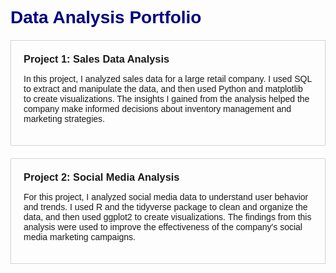 <!DOCTYPE html>
<html>
<head>
  <meta charset="utf-8">
  <title>Data Analysis Portfolio</title>
  <style>
    /* Add some style to the page */
    body {
      font-family: Arial, sans-serif;
    }
    h1 {
      color: navy;
    }
    .project {
      border: 1px solid lightgray;
      margin: 20px 0;
      padding: 20px;
    }
    .project h3 {
      margin: 0;
    }
  </style>
</head>
<body>
  <h1>Data Analysis Portfolio</h1>
  <!-- Add a section for each project -->
  <div class="project">
    <h3>Project 1: Sales Data Analysis</h3>
    <p>
      In this project, I analyzed sales data for a large retail company. I used SQL to extract and manipulate the data, and then used Python and matplotlib to create visualizations. The insights I gained from the analysis helped the company make informed decisions about inventory management and marketing strategies.
    </p>
  </div>
  <div class="project">
    <h3>Project 2: Social Media Analysis</h3>
    <p>
      For this project, I analyzed social media data to understand user behavior and trends. I used R and the tidyverse package to clean and organize the data, and then used ggplot2 to create visualizations. The findings from this analysis were used to improve the effectiveness of the company's social media marketing campaigns.
    </p>
  </div>
  <!-- Add additional sections for more projects -->
</body>
</html>
